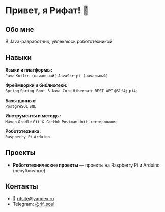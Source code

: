 # Привет, я Рифат! 👋

## Обо мне
Я Java-разработчик, увлекаюсь робототехникой.  

## Навыки

**Языки и платформы:**  
`Java` `Kotlin (начальный)` `JavaScript (начальный)`

**Фреймворки и библиотеки:**  
`Spring` `Spring Boot 3` `Java Core` `Hibernate` `REST API` `@Slf4j` `pi4j`

**Базы данных:**  
`PostgreSQL` `SQL`

**Инструменты и методы:**  
`Maven` `Gradle` `Git & GitHub` `Postman` `Unit-тестирование`

**Робототехника:**  
`Raspberry Pi` `Arduino`

## Проекты
- **Робототехнические проекты** — проекты на Raspberry Pi и Arduino (непубличные)  

## Контакты
- 📧 rifsite@yandex.ru  
- Telegram: [@rif_soul](https://t.me/rif_soul)
